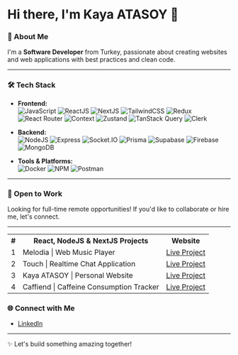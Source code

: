 # Hi there, I'm Kaya ATASOY 👋  

### 🌟 About Me  
I'm a **Software Developer** from Turkey, passionate about creating websites and web applications with best practices and clean code.  

---

### 🛠️ Tech Stack  
- **Frontend:**  
  ![JavaScript](https://img.shields.io/badge/JavaScript-F7DF1E?style=for-the-badge&logo=javascript&logoColor=black) ![ReactJS](https://img.shields.io/badge/React-61DAFB?style=for-the-badge&logo=react&logoColor=black) ![NextJS](https://img.shields.io/badge/Next.js-000000?style=for-the-badge&logo=next.js&logoColor=white) ![TailwindCSS](https://img.shields.io/badge/Tailwind_CSS-38B2AC?style=for-the-badge&logo=tailwind-css&logoColor=white) ![Redux](https://img.shields.io/badge/Redux-764ABC?style=for-the-badge&logo=redux&logoColor=white) ![React Router](https://img.shields.io/badge/React_Router-CA4245?style=for-the-badge&logo=react-router&logoColor=white) ![Context](https://img.shields.io/badge/React_Context-61DAFB?style=for-the-badge&logo=react&logoColor=black) ![Zustand](https://img.shields.io/badge/Zustand-181717?style=for-the-badge&logo=zustand&logoColor=white) ![TanStack Query](https://img.shields.io/badge/TanStack_Query-0075FF?style=for-the-badge&logo=graphql&logoColor=white) ![Clerk](https://img.shields.io/badge/Clerk-F2F3F5?style=for-the-badge&logo=clerk&logoColor=black)
- **Backend:**  
  ![NodeJS](https://img.shields.io/badge/Node.js-339933?style=for-the-badge&logo=node.js&logoColor=white) ![Express](https://img.shields.io/badge/Express-000000?style=for-the-badge&logo=express&logoColor=white) ![Socket.IO](https://img.shields.io/badge/Socket.IO-010101?style=for-the-badge&logo=socket.io&logoColor=white) ![Prisma](https://img.shields.io/badge/Prisma-2D3748?style=for-the-badge&logo=prisma&logoColor=white) ![Supabase](https://img.shields.io/badge/Supabase-3ECF8E?style=for-the-badge&logo=supabase&logoColor=white) ![Firebase](https://img.shields.io/badge/Firebase-FFCA28?style=for-the-badge&logo=firebase&logoColor=black) ![MongoDB](https://img.shields.io/badge/MongoDB-47A248?style=for-the-badge&logo=mongodb&logoColor=white)  

- **Tools & Platforms:**  
  ![Docker](https://img.shields.io/badge/Docker-2496ED?style=for-the-badge&logo=docker&logoColor=white) ![NPM](https://img.shields.io/badge/NPM-CB3837?style=for-the-badge&logo=npm&logoColor=white) ![Postman](https://img.shields.io/badge/Postman-FF6C37?style=for-the-badge&logo=postman&logoColor=white)  

---

### 💼 Open to Work  
Looking for full-time remote opportunities! If you'd like to collaborate or hire me, let's connect.  

---

<div align="center">
<table>
  <tr>
    <th>#</th>
    <th>React, NodeJS & NextJS Projects</th>
    <th>Website</th>
  </tr>
 <tr>
    <td>1</td>
    <td>Melodia | Web Music Player</td>
    <td> <a href='https://melodia-aaln.onrender.com/' target='_blank'>Live Project</a> </td>
  </tr>
 <tr>
    <td>2</td>
    <td>Touch | Realtime Chat Application</td>
    <td> <a href='https://touch-chkm.onrender.com/' target='_blank'>Live Project</a> </td>
  </tr>
 <tr>
    <td>3</td>
    <td>Kaya ATASOY | Personal Website</td>
    <td> <a href='https://www.kaya-atasoy.site/' target='_blank'>Live Project</a> </td>
  </tr>
 <tr>
    <td>4</td>
    <td>Caffiend | Caffeine Consumption Tracker</td>
    <td> <a href='https://trackwithcaffiend.netlify.app/' target='_blank'>Live Project</a> </td>
  </tr>
</table>
</div>

### 🌐 Connect with Me  
- [LinkedIn](https://www.linkedin.com/in/kaya-atasoy-906786257/)  

---

✨ Let's build something amazing together!  
